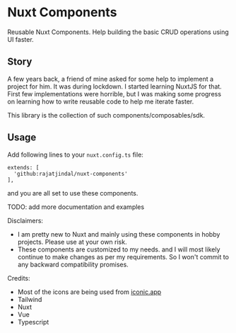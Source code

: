 # Nuxt Components

Reusable Nuxt Components. Help building the basic CRUD operations using UI faster.

## Story

A few years back, a friend of mine asked for some help to implement a project for him. It was during lockdown. I started learning NuxtJS for that. First few implementations were horrible, but I was making some progress on learning how to write reusable code to help me iterate faster.

This library is the collection of such components/composables/sdk.

## Usage

Add following lines to your `nuxt.config.ts` file:

```
extends: [
  'github:rajatjindal/nuxt-components'
],
```

and you are all set to use these components.

TODO: add more documentation and examples

Disclaimers:

- I am pretty new to Nuxt and mainly using these components in hobby projects. Please use at your own risk.
- These components are customized to my needs. and I will most likely continue to make changes as per my requirements. So I won't commit to any backward compatibility promises.

Credits:

- Most of the icons are being used from [iconic.app](https://iconic.app)
- Tailwind
- Nuxt
- Vue
- Typescript
